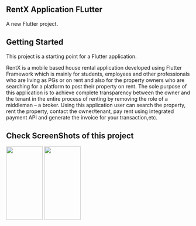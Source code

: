 ## RentX Application FLutter

A new Flutter project.

## Getting Started

This project is a starting point for a Flutter application.

RentX is a mobile based house rental application developed using Flutter Framework which is mainly for students, employees and other professionals who are living as PGs or on rent and also for the property owners who are searching for a platform to post their property on rent. The sole purpose of this application is to achieve complete transparency between the owner and the tenant in the entire process of renting by removing the role of a middleman – a broker. Using this application user can search the property, rent the property, contact the owner/tenant, pay rent using integrated payment API and generate the invoice for your transaction,etc.

## Check ScreenShots of this project

<img src = "https://user-images.githubusercontent.com/121783685/210209676-c8e18164-e004-44a7-b611-a9eb542ef269.png" width = "100" height = "200">
<img src = "https://user-images.githubusercontent.com/121783685/210209864-0b55ba7e-83ce-4e55-9bd5-ece241d0e90b.png" width = "100" height = "200">

